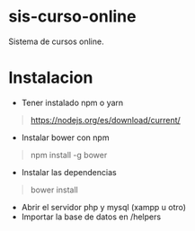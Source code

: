 # sis-curso-online
Sistema de cursos online.


# Instalacion

* Tener instalado npm o yarn
> https://nodejs.org/es/download/current/
* Instalar bower con npm
> npm install -g bower
* Instalar las dependencias
> bower install
* Abrir el servidor php y mysql (xampp u otro)
* Importar la base de datos en /helpers
